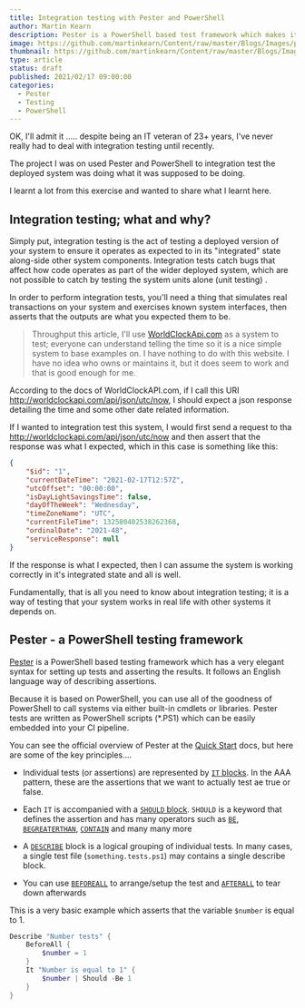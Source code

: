 ```yaml
---
title: Integration testing with Pester and PowerShell
author: Martin Kearn
description: Pester is a PowerShell based test framework which makes it very simple to write integration tests. This article gives and overview and some usefull resources.
image: https://github.com/martinkearn/Content/raw/master/Blogs/Images/pester.png
thumbnail: https://github.com/martinkearn/Content/raw/master/Blogs/Images/pesterThumb.png
type: article
status: draft
published: 2021/02/17 09:00:00
categories: 
  - Pester
  - Testing
  - PowerShell
---
```


OK, I'll admit it ..... despite being an IT veteran of 23+ years, I've never really had to deal with integration testing until recently.

The project I was on used Pester and PowerShell to integration test the deployed system was doing what it was supposed to be doing.

I learnt a lot from this exercise and wanted to share what I learnt here.

## Integration testing; what and why?
Simply put, integration testing is the act of testing a deployed version of your system to ensure it operates as expected to in its "integrated" state along-side other system components. Integration tests catch bugs that affect how code operates as part of the wider deployed system, which are not possible to catch by testing the system units alone (unit testing) .

In order to perform integration tests, you'll need a thing that simulates real transactions on your system and exercises known system interfaces, then asserts that the outputs are what you expected them to be.

> Throughput this article, I'll use [WorldClockApi.com](http://worldclockapi.com/) as a system to test; everyone can understand telling the time so it is a nice simple system to base examples on. I have nothing to do with this website. I have no idea who owns or maintains it, but it does seem to work and that is good enough for me.

According to the docs of WorldClockAPI.com, if I call this URI http://worldclockapi.com/api/json/utc/now, I should expect a json response detailing the time and some other date related information.

If I wanted to integration test this system, I would first send a request to tha http://worldclockapi.com/api/json/utc/now and then assert that the response was what I expected, which in this case is something like this:

```json
{
    "$id": "1",
    "currentDateTime": "2021-02-17T12:57Z",
    "utcOffset": "00:00:00",
    "isDayLightSavingsTime": false,
    "dayOfTheWeek": "Wednesday",
    "timeZoneName": "UTC",
    "currentFileTime": 132580402538262368,
    "ordinalDate": "2021-48",
    "serviceResponse": null
}
```

If the response is what I expected, then I can assume the system is working correctly in it's integrated state and all is well.

Fundamentally, that is all you need to know about integration testing; it is a way of testing that your system works in real life with other systems it depends on.

## Pester - a PowerShell testing framework

[Pester](https://pester.dev/) is a PowerShell based testing framework which has a very elegant syntax for setting up tests and asserting the results. It follows an English language way of describing assertions.

Because it is based on PowerShell, you can use all of the goodness of PowerShell to call systems via either built-in cmdlets or libraries. Pester tests are written as PowerShell scripts (*.PS1) which can be easily embedded into your CI pipeline.

You can see the official overview of Pester at the [Quick Start](https://pester.dev/docs/quick-start) docs, but here are some of the key principles....

- Individual tests (or assertions) are represented by [`IT` blocks](https://pester.dev/docs/commands/It). In the AAA pattern, these are the assertions that we want to actually test ae true or false. 

- Each `IT` is accompanied with a [`SHOULD` block](https://pester.dev/docs/commands/Should). `SHOULD` is a keyword that defines the assertion and has many operators such as [`BE`](https://pester.dev/docs/commands/Should#be), [`BEGREATERTHAN`](https://pester.dev/docs/commands/Should#begreaterthan), [`CONTAIN`](https://pester.dev/docs/commands/Should#contain) and many many more

- A [`DESCRIBE`](https://pester.dev/docs/commands/Describe) block is a logical grouping of individual tests. In many cases, a single test file (`something.tests.ps1`) may contains a single describe block.
- You can use [`BEFOREALL`](https://pester.dev/docs/commands/BeforeAll) to arrange/setup the test and [`AFTERALL`](https://pester.dev/docs/commands/AfterAll) to tear down afterwards

This is a very basic example which asserts that the variable `$number` is equal to 1.

```powershell
Describe "Number tests" {
    BeforeAll {
		$number = 1
    }
    It "Number is equal to 1" {
    	$number | Should -Be 1
    }
}
```



